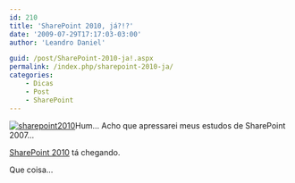 ```yaml
---
id: 210
title: 'SharePoint 2010, já?!?'
date: '2009-07-29T17:17:03-03:00'
author: 'Leandro Daniel'

guid: /post/SharePoint-2010-ja!.aspx
permalink: /index.php/sharepoint-2010-ja/
categories:
    - Dicas
    - Post
    - SharePoint
---
```


[![sharepoint2010](http://leandrodaniel.com/pics/WindowsLiveWriter/SharePoint2010j/30F676AD/sharepoint2010_thumb.png "sharepoint2010")](http://leandrodaniel.com/pics/WindowsLiveWriter/SharePoint2010j/15BE1DAC/sharepoint2010.png)Hum… Acho que apressarei meus estudos de SharePoint 2007…

[SharePoint 2010](http://sharepoint.microsoft.com/2010/Sneak_Peek/Pages/default "http://sharepoint.microsoft.com/2010/Sneak_Peek/Pages/default") tá chegando.

Que coisa…